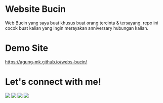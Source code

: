 # Website Bucin
Web Bucin yang saya buat khusus buat orang tercinta &amp; tersayang.
repo ini cocok buat kalian yang ingin merayakan anniversary hubungan kalian.

# Demo Site
 <a target="_blank" href="https://agung-mk.github.io/webs-bucin/">https://agung-mk.github.io/webs-bucin/</a> 
 
# Let's connect with me!
<p>
    <a href="https://wafarifki.github.io" target="_blank"><img src="https://img.shields.io/badge/Website-https://wafarifki.github.io-blue?" /></a>
    <a href="https://www.linkedin.com/in/wafarifqi/" target="_blank"><img src="https://img.shields.io/badge/Linkedin-WafaRifqiAnafin_-blue" /></a>
    <a href="https://facebook.com/wafarifkianafin" target="_blank"><img src="https://img.shields.io/badge/Facebook-wafarifkianafin-blue" /></a>
    <a href="https://instagram.com/wafarifki_" target="_blank"><img src="https://img.shields.io/badge/Instagram-@wafarifki_-blue" /></a>
</p> 
